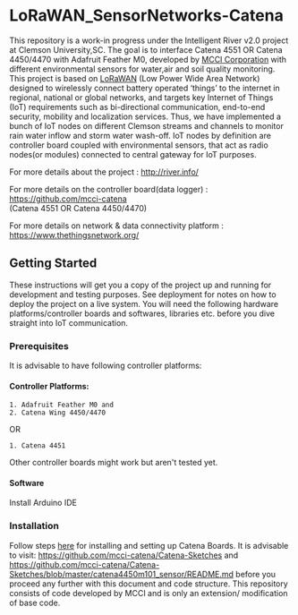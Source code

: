 # LoRaWAN_SensorNetworks-Catena
This repository is a work-in progress under the Intelligent River v2.0 project at Clemson University,SC. The goal is to interface Catena 4551 OR Catena 4450/4470 with Adafruit Feather M0, developed by [MCCI Corporation](http://www.mcci.com/mcci-v5/index.html) with different environmental sensors for water,air and soil quality monitoring. This project is based on [LoRaWAN](https://lora-alliance.org/about-lorawan) (Low Power Wide Area Network) designed to wirelessly connect battery operated ‘things’ to the internet in regional, national or global networks, and targets key Internet of Things (IoT) requirements such as bi-directional communication, end-to-end security, mobility and localization services. Thus, we have implemented a bunch of IoT nodes on different Clemson streams and channels to monitor rain water inflow and storm water wash-off. IoT nodes by definition are controller board coupled with environmental sensors, that act as radio nodes(or modules) connected to central gateway for IoT purposes.

For more details about the project                       :   http://river.info/     

For more details on the controller board(data logger)    :   https://github.com/mcci-catena  
(Catena 4551 OR Catena 4450/4470)

For more details on network & data connectivity platform :   https://www.thethingsnetwork.org/ 

## Getting Started
These instructions will get you a copy of the project up and running for development and testing purposes. See deployment for notes on how to deploy the project on a live system. You will need the following hardware platforms/controller boards and softwares, libraries etc. before you dive straight into IoT communication. 

### Prerequisites 
It is advisable to have following controller platforms:
#### Controller Platforms:
````
1. Adafruit Feather M0 and 
2. Catena Wing 4450/4470 
`````
OR
``````
1. Catena 4451
``````
Other controller boards might work but aren't tested yet. 

#### Software 
Install Arduino IDE
### Installation 
Follow steps [here](https://github.com/mcci-catena/Catena-Sketches/blob/master/catena4450m101_sensor/README.md) for installing and setting up Catena Boards. It is advisable to visit: https://github.com/mcci-catena/Catena-Sketches and https://github.com/mcci-catena/Catena-Sketches/blob/master/catena4450m101_sensor/README.md before you proceed any further with this document and code structure. This repository consists of code developed by MCCI and is only an extension/ modification of base code. 
